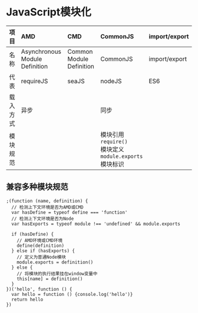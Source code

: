 # JavaScript模块化

| **项目** | **AMD** | **CMD** | **CommonJS** | **import/export** |
| :--- | :--- | :--- | :--- | :--- |
| 名称 | Asynchronous Module Definition | Common Module Definition | CommonJS | import/export |
| 代表 | requireJS | seaJS | nodeJS | ES6 |
| 载入方式 | 异步 |  | 同步 |  |
| 模块规范 |  |  | 模块引用`require()`<br>模块定义`module.exports`<br>模块标识 |  |

## 兼容多种模块规范


    ;(function (name, definition) {
      // 检测上下文环境是否为AMD或CMD
      var hasDefine = typeof define === 'function'
      // 检测上下文环境是否为Node
      var hasExports = typeof module !== 'undefined' && module.exports

      if (hasDefine) {
        // AMD环境或CMD环境
        define(definition)
      } else if (hasExports) {
        // 定义为普通Node模块
        module.exports = definition()
      } else {
        // 将模块的执行结果挂在window变量中
        this[name] = definition()
      }
    })('hello', function () {
      var hello = function () {console.log('hello')}
      return hello
    })
    


